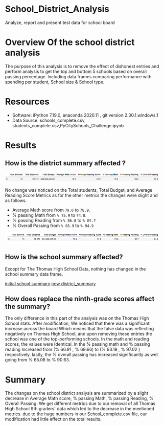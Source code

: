 # School_District_Analysis
Analyze, report and present test data for school board

# Overview Of the school district analysis
The purpose of this analysis is to remove the effect of dishonest entries and perform analysis to get the top and bottom 5 schools based on overall passing percentage. Including data frames comparing performance with spending per student, School size & School type.

# Resources
- Software: iPython 7.19.0, anaconda 2020.11 , git version 2.30.1.windows.1
- Data Source: schools_complete.csv, students_complete.csv,PyCitySchools_Challenge.ipynb

# Results
## How is the district summary affected ?
![Initial Distrcit Summary](Resources/initial_district_summary.PNG)

No change was noticed on the Total students, Total Budget, and Average Reading Score Metrics as for the other metrics the changes were slight and as follows.

  - Average Math score from `79.0` to `78.9`.
  - % passing Math from `% 75.9` to `74.8`.
  - % passing Reading from `% 86.8` to `% 85.7`
  - % Overall Passing from `% 65.9` to `% 94.9`
 
![New District Summary](Resources/district_summary.PNG)
  
## How is the school summary affected?

Except for The Thomas High School Data, nothing has changed in the school summary data frame. 

[initial school summary](https://github.com/Donik22/School_District_Analysis/blob/main/Resources/THS%20before%20editing.PNG)
[new district_summary](https://github.com/Donik22/School_District_Analysis/blob/main/Resources/THS%20Updated.PNG)

## How does replace the ninth-grade scores affect the summary?

The only difference in this part of the analysis was on the Thomas High School stats. After modification, We noticed that there was a significant increase across the board Which means that the false data was reflecting negatively on Thomas High School, and upon removing these entries the school was one of the top-performing schools. In the math and reading scores, the values were Identical. In the % passing math and % passing reading Increased from (% 66.91 , % 69.66) to (% 93.19 , % 97.02 ) respectively. lastly, the % overall passing has increased significantly as well going from % 65.08 to % 90.63.

# Summary 

The changes on the school district analysis are summarized by a slight decrease in Average Math score, % passing Math, % passing Reading, % Overall Passing. We get different metrics due to our removal of all Thomas High School 9th graders' data which led to the decrease in the mentioned metrics. due to the huge numbers in our School_complete.csv file, our modification had little effect on the total results.
